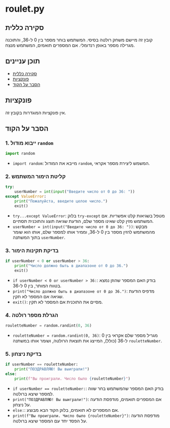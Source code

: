 # roulet.py

## סקירה כללית

קובץ זה מיישם משחק רולטה בסיסי. המשתמש בוחר מספר בין 0 ל-36, והתוכנה מגרילה מספר באופן רנדומלי. אם המספרים תואמים, המשתמש מנצח.

## תוכן עניינים

- [סקירה כללית](#סקירה-כללית)
- [פונקציות](#פונקציות)
- [הסבר על הקוד](#הסבר-על-הקוד)

## פונקציות

אין פונקציות המוגדרות בקובץ זה.

## הסבר על הקוד

### 1. ייבוא מודול `random`

```python
import random
```

- `import random`: מייבא את המודול `random`, המשמש ליצירת מספר אקראי.

### 2. קליטת הימור המשתמש

```python
try:
    userNumber = int(input("Введите число от 0 до 36: "))
except ValueError:
    print("Пожалуйста, введите целое число.")
    exit()
```

-  `try...except ValueError`: בלוק `try-except` מטפל בשגיאות קלט אפשריות. אם המשתמש מזין קלט שאינו מספר שלם, הודעת שגיאה תוצג והתוכנית תסתיים.
-   `userNumber = int(input("Введите число от 0 до 36: "))`: מבקש מהמשתמש להזין מספר בין 0 ל-36, וממיר אותו למספר שלם, אותו הוא שומר בתוך המשתנה `userNumber`.

### 3. בדיקת תקינות הימור

```python
if userNumber < 0 or userNumber > 36:
    print("Число должно быть в диапазоне от 0 до 36.")
    exit()
```

-   `if userNumber < 0 or userNumber > 36:`: בודק האם המספר שהוזן נמצא בטווח המותר, בין 0 ל-36.
-  `print("Число должно быть в диапазоне от 0 до 36.")`: מדפיס הודעת שגיאה אם המספר לא תקין.
-  `exit()`: מסיים את התוכנית אם המספר לא תקין.

### 4. הגרלת מספר רולטה

```python
rouletteNumber = random.randint(0, 36)
```

-   `rouletteNumber = random.randint(0, 36)`: מגריל מספר שלם אקראי בין 0 ל-36 (כולל), המייצג את תוצאת הרולטה, ושומר אותו במשתנה `rouletteNumber`.

### 5. בדיקת ניצחון

```python
if userNumber == rouletteNumber:
    print("ПОЗДРАВЛЯЮ! Вы выиграли!")
else:
    print(f"Вы проиграли. Число было {rouletteNumber}")
```

-   `if userNumber == rouletteNumber:`: בודק האם המספר שהמשתמש בחר שווה למספר שיצא ברולטה.
-   `print("ПОЗДРАВЛЯЮ! Вы выиграли!")`: אם המספרים תואמים, מודפסת הודעה על ניצחון.
-   `else:`: אם המספרים לא תואמים, בלוק הקוד הבא מבוצע.
-   `print(f"Вы проиграли. Число было {rouletteNumber}")`: מודפסת הודעה על הפסד יחד עם המספר שיצא ברולטה.